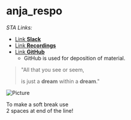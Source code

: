 # anja_respo
_STA Links:_

* [Link **Slack**](https://app.slack.com/client/T02CJQR7E8N/C02CARBL5SB/thread/C02CARBL5SB-1632234586.001400)
* [Link **Recordings**](https://tube.switch.ch/channels/RWOtNGIrWT)
* [Link **GitHub**](https://github.com/sta426hs2021/material)
  * GitHub is used for deposition of material.

> "All that you see or seem,
>
>is just a **dream** within a **dream**."

![Picture](https://hddesktopwallpapers.in/wp-content/uploads/2015/09/chipmunk-picture.jpg)

To make a soft break use  
2 spaces at end of the line!